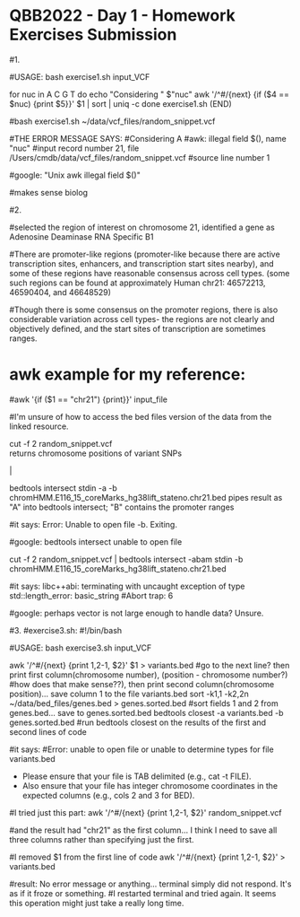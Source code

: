 # QBB2022 - Day 1 - Homework Exercises Submission


#1.





#USAGE: bash exercise1.sh input_VCF

for nuc in A C G T
do
  echo "Considering " $"nuc"
  awk '/^#/{next} {if ($4 == $nuc) {print $5}}' $1 | sort | uniq -c
done
exercise1.sh (END)



#bash exercise1.sh ~/data/vcf_files/random_snippet.vcf



#THE ERROR MESSAGE SAYS:
#Considering  A
#awk: illegal field $(), name "nuc"
#input record number 21, file /Users/cmdb/data/vcf_files/random_snippet.vcf
#source line number 1
 
 
 
 
#google: "Unix awk illegal field $()"

#makes sense biolog



#2. 


#selected the region of interest on chromosome 21, identified a gene as Adenosine Deaminase RNA Specific B1

#There are promoter-like regions (promoter-like because there are active transcription sites, enhancers, and transcription start sites nearby), and some of these regions have reasonable consensus across cell types. (some such regions can be found at approximately Human chr21: 46572213, 46590404, and 46648529)

#Though there is some consensus on the promoter regions, there is also considerable variation across cell types- the regions are not clearly and objectively defined, and the start sites of transcription are sometimes ranges.


# awk example for my reference:
#awk '{if ($1 == "chr21") {print}}' input_file


#I'm unsure of how to access the bed files version of the data from the linked resource.


cut -f 2 random_snippet.vcf     
returns chromosome positions of variant SNPs

|

bedtools intersect stdin -a -b chromHMM.E116_15_coreMarks_hg38lift_stateno.chr21.bed
pipes result as "A" into bedtools intersect; "B" contains the promoter ranges

#it says: Error: Unable to open file -b. Exiting.

#google: bedtools intersect unable to open file

cut -f 2 random_snippet.vcf | bedtools intersect -abam stdin -b chromHMM.E116_15_coreMarks_hg38lift_stateno.chr21.bed 

#it says: libc++abi: terminating with uncaught exception of type std::length_error: basic_string
#Abort trap: 6

#google: perhaps vector is not large enough to handle data? Unsure.










#3. 
#exercise3.sh:
#!/bin/bash

#USAGE: bash exercise3.sh input_VCF

awk '/^#/{next} {print $1,$2-1, $2}' $1 > variants.bed
#go to the next line? then print first column(chromosome number), (position - chromosome number?) 
#how does that make sense??), then print second column(chromosome position)... save column 1 to the file variants.bed
sort -k1,1 -k2,2n ~/data/bed_files/genes.bed > genes.sorted.bed
#sort fields 1 and 2 from genes.bed... save to genes.sorted.bed
bedtools closest -a variants.bed -b genes.sorted.bed
#run bedtools closest on the results of the first and second lines of code

#it says:
#Error: unable to open file or unable to determine types for file variants.bed

- Please ensure that your file is TAB delimited (e.g., cat -t FILE).
- Also ensure that your file has integer chromosome coordinates in the 
  expected columns (e.g., cols 2 and 3 for BED).
  
  
#I tried just this part: awk '/^#/{next} {print $1,$2-1, $2}' random_snippet.vcf

#and the result had "chr21" as the first column... I think I need to save all three columns rather than specifying just the first.

#I removed $1 from the first line of code
awk '/^#/{next} {print $1,$2-1, $2}'  > variants.bed

#result: No error message or anything... terminal simply did not respond. It's as if it froze or something. 
#I restarted terminal and tried again. It seems this operation might just take a really long time.